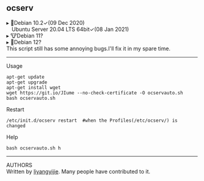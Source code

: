 ## ocserv  
 
▸ 👾Debian 10.2✓(09 Dec 2020)  
&emsp;Ubuntu Server 20.04 LTS 64bit✓(08 Jan 2021)  
▸ 🐮Debian 11?  
▸ 🐛Debian 12?  
This script still has some annoying bugs.I'll fix it in my spare time.  

___
Usage  
```
apt-get update
apt-get upgrade
apt-get install wget
wget https://git.io/JIume --no-check-certificate -O ocservauto.sh
bash ocservauto.sh
```

Restart  
```
/etc/init.d/ocserv restart  #when the Profiles(/etc/ocserv/) is changed 
```

Help  
```
bash ocservauto.sh h
```
___
AUTHORS  
Written by [liyangyijie]( https://www.github.com/fanyueciyuan/eazy-for-ss/tree/master/ocservauto). Many people have contributed to it.
